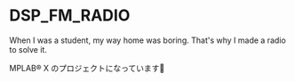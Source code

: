 # DSP_FM_RADIO
 When I was a student, my way home was boring. That's why I made a radio to solve it.
 
 MPLAB® X のプロジェクトになっています🍞
